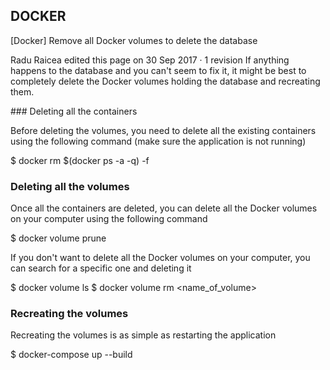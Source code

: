 ## DOCKER

[Docker] Remove all Docker volumes to delete the database

Radu Raicea edited this page on 30 Sep 2017 · 1 revision
If anything happens to the database and you can't seem to fix it, it might be best to completely delete the Docker volumes holding the database and recreating them.

### Deleting all the containers

Before deleting the volumes, you need to delete all the existing containers using the following command (make sure the application is not running)

$ docker rm $(docker ps -a -q) -f

### Deleting all the volumes

Once all the containers are deleted, you can delete all the Docker volumes on your computer using the following command

$ docker volume prune

If you don't want to delete all the Docker volumes on your computer, you can search for a specific one and deleting it

$ docker volume ls
$ docker volume rm <name_of_volume>

### Recreating the volumes

Recreating the volumes is as simple as restarting the application

$ docker-compose up --build
